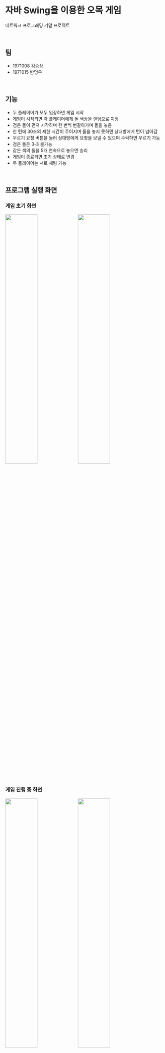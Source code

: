 # 자바 Swing을 이용한 오목 게임

네트워크 프로그래밍 기말 프로젝트

</br>

## 팀

- 1971008 김승상
- 1971015 반명우

</br>

## 기능

- 두 플레이어가 모두 입장하면 게임 시작
- 게임이 시작되면 각 플레이어에게 돌 색상을 랜덤으로 지정
- 검은 돌이 먼저 시작하며 한 번씩 번갈아가며 돌을 놓음
- 한 턴에 30초의 제한 시간이 주어지며 돌을 놓지 못하면 상대방에게 턴이 넘어감
- 무르기 요청 버튼을 눌러 상대방에게 요청을 보낼 수 있으며 수락하면 무르기 가능
- 검은 돌은 3-3 불가능
- 같은 색의 돌을 5개 연속으로 놓으면 승리
- 게임이 종료되면 초기 상태로 변경
- 두 플레이어는 서로 채팅 가능
  
</br>

## 프로그램 실행 화면

### 게임 초기 화면

<p float="left">
  <img src="https://github.com/caadiq/Omok/assets/10990331/209f4e86-8eaf-4ee7-95d4-dc647e30dd1e" width="45%" />
  <img src="https://github.com/caadiq/Omok/assets/10990331/72055e27-e307-41fa-b6ae-fe247847b42a" width="45%" />
</p>

</br>

### 게임 진행 중 화면

<p float="left">
  <img src="https://github.com/caadiq/Omok/assets/10990331/59d6b31c-3417-4c0a-b802-5c116db77844" width="45%" />
  <img src="https://github.com/caadiq/Omok/assets/10990331/db9eb87c-0539-4a93-bef5-3ef00b45a25f" width="45%" />
</p>

</br>

### 게임 종료 화면

<p float="left">
  <img src="https://github.com/caadiq/Omok/assets/10990331/0d33eb96-6557-4537-b4dd-2800707abebc" width="45%" />
  <img src="https://github.com/caadiq/Omok/assets/10990331/297d1a04-28db-4297-943a-a3a4abdc1e2c" width="45%" />
</p>
